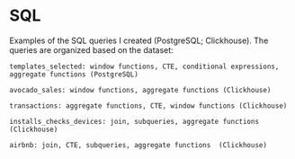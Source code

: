 # SQL
Examples of the SQL queries I created (PostgreSQL; Clickhouse). The queries are organized based on the dataset:

    templates_selected: window functions, CTE, conditional expressions, aggregate functions (PostgreSQL)

    avocado_sales: window functions, aggregate functions (Clickhouse)

    transactions: aggregate functions, CTE, window functions (Clickhouse)

    installs_checks_devices: join, subqueries, aggregate functions  (Clickhouse)

    airbnb: join, CTE, subqueries, aggregate functions  (Clickhouse)
